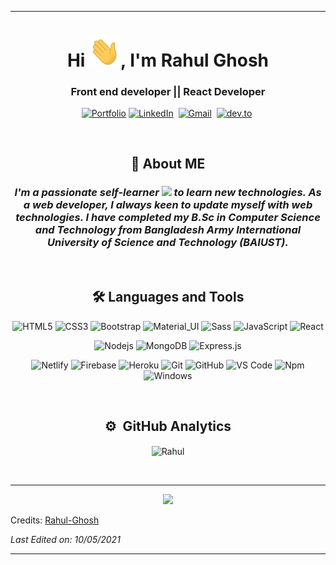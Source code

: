-----
<div align="center">
<h1>Hi <img src="https://raw.githubusercontent.com/ABSphreak/ABSphreak/master/gifs/Hi.gif" width="50px">, I'm Rahul Ghosh</h1>
<h3>Front end developer || React Developer</h3>

<a href="https://rahul-ghosh.web.app"><img alt="Portfolio" title="Portfolio" src="https://img.shields.io/badge/-Portfolio-7CB342?style=for-the-badge&logo=koding&logoColor=white"/></a>
<a href="https://www.linkedin.com/in/rahul-ghosh555/"><img src="https://img.shields.io/badge/linkedin-%230077B5.svg?&style=for-the-badge&logo=linkedin&logoColor=white" alt="LinkedIn" /></a>&nbsp;
<a href="mailto:rahulghosh0196@gmail.com"><img src="https://img.shields.io/badge/gmail-%23D14836.svg?&style=for-the-badge&logo=gmail&logoColor=white" alt="Gmail"/></a>&nbsp;
<a href="https://dev.to/rahulghosh"><img src="https://img.shields.io/badge/dev.to-0A0A0A?style=for-the-badge&logo=dev.to&logoColor=white" alt="dev.to"/></a>&nbsp;

<br/>

## 💬  About ME

### <i>I'm <b>a passionate self-learner</b> <img src="https://github.com/TheDudeThatCode/TheDudeThatCode/blob/master/Assets/Developer.gif" width="40px"> to learn new technologies. As a web developer, I always keen to update myself with web technologies. I have completed my B.Sc in Computer Science and Technology from Bangladesh Army International University of Science and Technology <b>(BAIUST)</b>.</i>

<br/>

## 🛠  Languages and Tools 

![HTML5](https://img.shields.io/badge/-HTML5-%23E44D27?style=flat-square&logo=html5&logoColor=ffffff)
![CSS3](https://img.shields.io/badge/-CSS3-%231572B6?style=flat-square&logo=css3)
![Bootstrap](https://img.shields.io/badge/-Bootstrap-563D7C?style=flat-square&logo=Bootstrap)
![Material_UI](https://img.shields.io/badge/-Material_UI-05122A?style=flat-square&logo=material-ui)
![Sass](https://img.shields.io/badge/-Sass-%23CC6699?style=flat-square&logo=sass&logoColor=ffffff)
![JavaScript](https://img.shields.io/badge/-JavaScript-%23F7DF1C?style=flat-square&logo=javascript&logoColor=000000&labelColor=%23F7DF1C&color=%23FFCE5A)
![React](https://img.shields.io/badge/-React-20232A?style=flat-square&logo=react&logoColor=61DAFB)

![Nodejs](https://img.shields.io/badge/-Nodejs-43853D?style=flat-square&logo=Node.js&logoColor=ffffff)
![MongoDB](https://img.shields.io/badge/-MongoDB-05122A?style=flat-square&logo=mongodb)
![Express.js](https://img.shields.io/badge/-Express-23F05032?style=flat-square&logo=expressjs)

![Netlify](https://img.shields.io/badge/-Netlify-563D7C?style=flat-square&logo=netlify)
![Firebase](https://img.shields.io/badge/-Firebase-FFCA28?style=flat-square&logo=firebase&logoColor=ffffff)
![Heroku](https://img.shields.io/badge/-Heroku-430098?style=flat-square&logo=heroku)
![Git](https://img.shields.io/badge/-Git-%23F05032?style=flat-square&logo=git&logoColor=%23ffffff)
![GitHub](https://img.shields.io/badge/-GitHub-4B32C3?style=flat-square&logo=github)
![VS Code](http://img.shields.io/badge/-VS%20Code-007ACC?style=flat-square&logo=visual-studio-code&logoColor=ffffff)
![Npm](https://img.shields.io/badge/-npm-CB3837?style=flat-square&logo=npm)
![Windows](http://img.shields.io/badge/-Windows-0078D6?style=flat-square&logo=windows&logoColor=ffffff)

<br/>

## ⚙️ &nbsp;GitHub Analytics

<p><img align="center" src="https://github-readme-stats.vercel.app/api/top-langs?username=RahulGhosh305&show_icons=true&locale=en&layout=compact&bg_color=0,73FA79,73FDFF,7A81FF&theme=graywhite" height='200' alt="Rahul"/></p>
<p>&nbsp;

</div>

-----

<div align="center">
<img src="https://media4.giphy.com/media/3bu85lsWhBTlWcOMN6/200w.webp?cid=ecf05e477pkfme74t2pguv1lfektrnh3sqw5quijuaad2avr&rid=200w.webp&ct=g" width="300px">
</div>


Credits: [Rahul-Ghosh](https://github.com/RahulGhosh305)

<i>Last Edited on: 10/05/2021</i>

-----

<!--
**RahulGhosh305/RahulGhosh305** is a ✨ _special_ ✨ repository because its `README.md` (this file) appears on your GitHub profile.

Here are some ideas to get you started:

- 🔭 I’m currently working on Web Development
- 🌱 I’m Keep learning ...React
- 👯 I’m looking to collaborate on Frontend-Web
- 🤔 I’m looking for help with ...
- 💬 Ask me about Front-end Web Development
- 📫 How to reach me: ...
- 😄 Pronouns: He/Him
- ⚡ Fun fact: ...
-->
